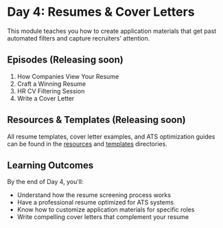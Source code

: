# Day 4: Resumes & Cover Letters

This module teaches you how to create application materials that get past automated filters and capture recruiters' attention.

## Episodes (Releasing soon)

1. How Companies View Your Resume
2. Craft a Winning Resume
3. HR CV Filtering Session
4. Write a Cover Letter

## Resources & Templates (Releasing soon)

All resume templates, cover letter examples, and ATS optimization guides can be found in the [resources](/Day-4-Resumes-Cover-Letters/resources) and [templates](/Day-4-Resumes-Cover-Letters/templates) directories.

## Learning Outcomes

By the end of Day 4, you'll:

- Understand how the resume screening process works
- Have a professional resume optimized for ATS systems
- Know how to customize application materials for specific roles
- Write compelling cover letters that complement your resume
